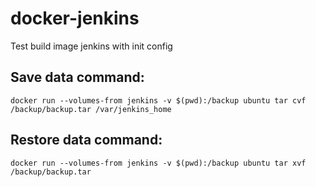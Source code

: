 docker-jenkins
==============

Test build image jenkins with init config


Save data command:
------------------
```
docker run --volumes-from jenkins -v $(pwd):/backup ubuntu tar cvf /backup/backup.tar /var/jenkins_home
```

Restore data command:
------------------
```
docker run --volumes-from jenkins -v $(pwd):/backup ubuntu tar xvf /backup/backup.tar
```

